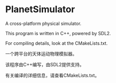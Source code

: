 # PlanetSimulator
A cross-platform physical simulator.

This program is written in C++, powered by SDL2.

For compiling details, look at the CMakeLists.txt.

一个跨平台的天体运动物理模拟器。

该程序由C++编写，由SDL2提供支持。

有关编译的详细信息，请查看CMakeLists.txt。
